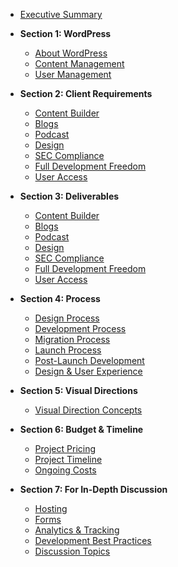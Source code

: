 -   [Executive Summary](sections/executive-summary.md)

-   **Section 1: WordPress**

    -   [About WordPress](sections/1-wordpress/about-wordpress.md)
    -   [Content Management](sections/1-wordpress/content-management.md)
    -   [User Management](sections/1-wordpress/user-management.md)

-   **Section 2: Client Requirements**

    -   [Content Builder](sections/2-requirements/content-builder.md)
    -   [Blogs](sections/2-requirements/blogs.md)
    -   [Podcast](sections/2-requirements/podcast.md)
    -   [Design](sections/2-requirements/design.md)
    -   [SEC Compliance](sections/2-requirements/sec-compliance.md)
    -   [Full Development Freedom](sections/2-requirements/full-development-freedom.md)
    -   [User Access](sections/2-requirements/user-access.md)

-   **Section 3: Deliverables**

    -   [Content Builder](sections/3-deliverables/content-builder.md)
    -   [Blogs](sections/3-deliverables/blogs.md)
    -   [Podcast](sections/3-deliverables/podcast.md)
    -   [Design](sections/3-deliverables/design.md)
    -   [SEC Compliance](sections/3-deliverables/sec-compliance.md)
    -   [Full Development Freedom](sections/3-deliverables/full-development-freedom.md)
    -   [User Access](sections/3-deliverables/user-access.md)

-   **Section 4: Process**

    -   [Design Process](sections/4-process/design.md)
    -   [Development Process](sections/4-process/development.md)
    -   [Migration Process](sections/4-process/migration.md)
    -   [Launch Process](sections/4-process/launch.md)
    -   [Post-Launch Development](sections/4-process/post-launch-development.md)
    -   [Design & User Experience](sections/4-process/design-ux.md)

-   **Section 5: Visual Directions**

    -   [Visual Direction Concepts](sections/5-visual-directions/concepts.md)

-   **Section 6: Budget & Timeline**

    -   [Project Pricing](sections/6-budget-timeline/pricing.md)
    -   [Project Timeline](sections/6-budget-timeline/timeline.md)
    -   [Ongoing Costs](sections/6-budget-timeline/ongoing-costs.md)
    <!-- -   [Support & Maintenance](sections/6-budget-timeline/support-maintenance.md) -->

-   **Section 7: For In-Depth Discussion**

    -   [Hosting](sections/7-discussion/hosting.md)
    -   [Forms](sections/7-discussion/forms.md)
    -   [Analytics & Tracking](sections/7-discussion/analytics-tracking.md)
    -   [Development Best Practices](sections/7-discussion/development-best-practices.md)
    -   [Discussion Topics](sections/7-discussion/topics.md)

<!-- -   **Section 4: Appendix**

    -   **Additional Information**

        -   [WordPress Technical Details](sections/appendix/wordpress-technical.md)
        -   [Hosting Specifications](sections/appendix/hosting-specs.md)
        -   [Plugin Recommendations](sections/appendix/plugins.md)

    -   **Terms & Conditions**

        -   [Project Exclusions](sections/appendix/exclusions.md)
        -   [Browser Support Policy](sections/appendix/browser-support.md)
        -   [Bug-Free Guarantee](sections/appendix/bug-guarantee.md)

    -   **Reference Materials**
        -   [SEO Best Practices](sections/appendix/seo-practices.md)
        -   [Security Guidelines](sections/appendix/security.md)
        -   [Glossary of Terms](sections/appendix/glossary.md) -->
